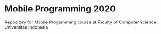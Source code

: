 # Mobile Programming 2020
Repository for Mobile Programming course at Faculty of Computer Science Universitas Indonesia

